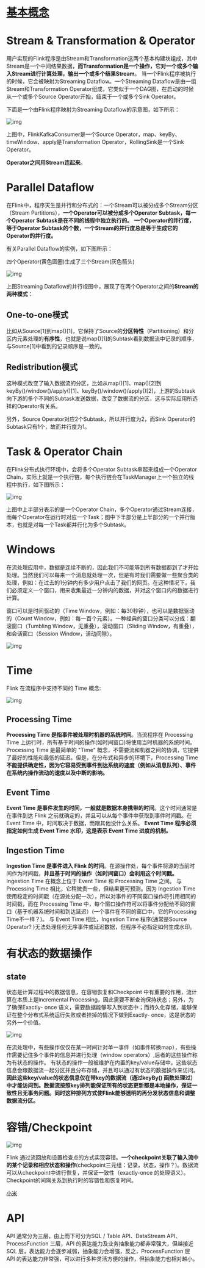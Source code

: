 

# [基本概念](http://docs.api..net/flink/)

# Stream & Transformation & Operator

用户实现的Flink程序是由Stream和Transformation这两个基本构建块组成，其中Stream是一个中间结果数据，**而Transformation是一个操作，它对一个或多个输入Stream进行计算处理，输出一个或多个结果Stream**。
当一个Flink程序被执行的时候，它会被映射为Streaming Dataflow。一个Streaming Dataflow是由一组Stream和Transformation Operator组成，它类似于一个DAG图，在启动的时候从一个或多个Source Operator开始，结束于一个或多个Sink Operator。

下面是一个由Flink程序映射为Streaming Dataflow的示意图，如下所示：

![img](https://piggo-picture.oss-cn-hangzhou.aliyuncs.com/image/program_dataflow.svg)

上图中，FlinkKafkaConsumer是一个Source Operator，map、keyBy、timeWindow、apply是Transformation Operator，RollingSink是一个Sink Operator。

**Operator之间用Stream连起来**。

# Parallel Dataflow

在Flink中，程序天生是并行和分布式的：一个Stream可以被分成多个Stream分区（Stream Partitions），**一个Operator可以被分成多个Operator Subtask，每一个Operator Subtask是在不同的线程中独立执行的。**
**一个Operator的并行度，等于Operator Subtask的个数，一个Stream的并行度总是等于生成它的Operator的并行度。**

有关Parallel Dataflow的实例，如下图所示：

四个Operator(黄色圆圈)生成了三个Stream(灰色箭头)

![img](https://piggo-picture.oss-cn-hangzhou.aliyuncs.com/image/parallel_dataflow.svg)

上图Streaming Dataflow的并行视图中，展现了在两个Operator之间的**Stream的两种模式**：

## One-to-one模式

比如从Source[1]到map()[1]，它保持了Source的**分区特性**（Partitioning）和分区内元素处理的**有序性**，也就是说map()[1]的Subtask看到数据流中记录的顺序，与Source[1]中看到的记录顺序是一致的。

## Redistribution模式

这种模式改变了输入数据流的分区，比如从map()[1]、map()[2]到keyBy()/window()/apply()[1]、keyBy()/window()/apply()[2]，上游的Subtask向下游的多个不同的Subtask发送数据，改变了数据流的分区，这与实际应用所选择的Operator有关系。

另外，Source Operator对应2个Subtask，所以并行度为2，而Sink Operator的Subtask只有1个，故而并行度为1。

# Task & Operator Chain

在Flink分布式执行环境中，会将多个Operator Subtask串起来组成一个Operator Chain，实际上就是一个执行链，每个执行链会在TaskManager上一个独立的线程中执行，如下图所示：

![img](https://piggo-picture.oss-cn-hangzhou.aliyuncs.com/image/tasks_chains.svg)

上图中上半部分表示的是一个Operator Chain，多个Operator通过Stream连接，而每个Operator在运行时对应一个Task；图中下半部分是上半部分的一个并行版本，也就是对每一个Task都并行化为多个Subtask。

# Windows

在流处理应用中，数据是连续不断的，因此我们不可能等到所有数据都到了才开始处理。当然我们可以每来一个消息就处理一次，但是有时我们需要做一些聚合类的处理，例如：在过去的1分钟内有多少用户点击了我们的网页。在这种情况下，我们必须定义一个窗口，用来收集最近一分钟内的数据，并对这个窗口内的数据进行计算。

窗口可以是时间驱动的（Time Window，例如：每30秒钟），也可以是数据驱动的（Count Window，例如：每一百个元素）。一种经典的窗口分类可以分成：翻滚窗口（Tumbling Window，无重叠），滚动窗口（Sliding Window，有重叠），和会话窗口（Session Window，活动间隙）。

![img](https://piggo-picture.oss-cn-hangzhou.aliyuncs.com/image/windows.png)

# Time

Flink 在流程序中支持不同的 Time 概念:

![img](3、基本概念.assets/event_ingestion_processing_time.svg)

## Processing Time

**Processing Time 是指事件被处理时机器的系统时间**。当流程序在 Processing Time 上运行时，所有基于时间的操作(如时间窗口)将使用当时机器的系统时间。
Processing Time 是最简单的 "Time" 概念，不需要流和机器之间的协调，它提供了最好的性能和最低的延迟。但是，在分布式和异步的环境下，Processing Time **不能提供确定性，因为它容易受到事件到达系统的速度（例如从消息队列）、事件在系统内操作流动的速度以及中断的影响。**

## Event Time

**Event Time 是事件发生的时间，一般就是数据本身携带的时间**。这个时间通常是在事件到达 Flink 之前就确定的，并且可以从每个事件中获取到事件时间戳。在 Event Time 中，时间取决于数据，而跟其他没什么关系。
**Event Time 程序必须指定如何生成 Event Time 水印，这是表示 Event Time 进度的机制。**

## Ingestion Time

**Ingestion Time 是事件进入 Flink 的时间**。在源操作处，每个事件将源的当前时间作为时间戳，**并且基于时间的操作（如时间窗口）会利用这个时间戳。**
Ingestion Time 在概念上位于 Event Time 和 Processing Time 之间。 与 Processing Time 相比，它稍微贵一些，但结果更可预测。因为 Ingestion Time 使用稳定的时间戳（在源处分配一次），所以对事件的不同窗口操作将引用相同的时间戳，而在 Processing Time 中，每个窗口操作符可以将事件分配给不同的窗口（基于机器系统时间和到达延迟）(一个事件在不同的窗口中，它的Processing Time不一样？)。
与 Event Time 相比，Ingestion Time 程序(通常是Source Operator? )无法处理任何无序事件或延迟数据，但程序不必指定如何生成水印。

# 有状态的数据操作

## state

状态是计算过程中的数据信息，在容错恢复和Checkpoint 中有重要的作用，流计算在本质上是Incremental Processing，因此需要不断查询保持状态；另外，为了确保Exactly- once 语义，需要数据能够写入到状态中；而持久化存储，能够保证在整个分布式系统运行失败或者挂掉的情况下做到Exactly- once，这是状态的另外一个价值。

![img](3、基本概念.assets/state_partitioning.svg)

在流处理中，有些操作仅仅在某一时间针对单一事件（如事件转换map），有些操作需要记住多个事件的信息并进行处理（window operators）,后者的这些操作称为有状态的操作。
有状态的操作一般被维护在内置的key/value存储中。这些状态信息会跟数据流一起分区并且分布存储，并且可以通过有状态的数据操作来访问。**因此这些key/value的状态信息仅在带key的数据流（通过keyBy() 函数处理过）中才能访问到。数据流按照key排列能保证所有的状态更新都是本地操作，保证一致性且无事务问题。同时这种排列方式使Flink能够透明的再分发状态信息和调整数据流分区。**

# 容错/Checkpoint

![img](3、基本概念.assets/stream_barriers.svg)

Flink 通过流回放和设置检查点的方式实现容错。**一个checkpoint关联了输入流中的某个记录和相应状态和操作**(checkpoint三元组：记录，状态，操作？)。数据流可以从checkpoint中进行恢复，并保证一致性（exactly-once 的处理语义）。 Checkpoint的间隔关系到执行时的容错性和恢复时间。

[小米](http://docs.api..net/flink/flink/flink-glossary.html)

# API

API 通常分为三层，由上而下可分为SQL / Table API、DataStream API、ProcessFunction 三层，API 的表达能力及业务抽象能力都非常强大，但越接近SQL 层，表达能力会逐步减弱，抽象能力会增强，反之，ProcessFunction 层API 的表达能力非常强，可以进行多种灵活方便的操作，但抽象能力也相对越小。

